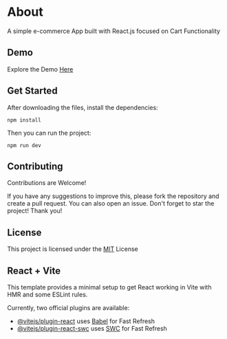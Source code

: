 # About
A simple e-commerce App built with React.js focused on Cart Functionality

## Demo
Explore the Demo [Here](https://www.google.com)

## Get Started
After downloading the files, install the dependencies:
```ssh
npm install
```
Then you can run the project:
```ssh
npm run dev
```
## Contributing
Contributions are Welcome!  

If you have any suggestions to improve this, please fork the repository and create a pull request. You can also open an issue. Don't forget to star the project! Thank you!

## License
This project is licensed under the [MIT]([https://choosealicense.com/licenses/mit/](https://github.com/sina-pirvand/react-shopping-cart/blob/master/LICENSE)) License

## React + Vite

This template provides a minimal setup to get React working in Vite with HMR and some ESLint rules.

Currently, two official plugins are available:

- [@vitejs/plugin-react](https://github.com/vitejs/vite-plugin-react/blob/main/packages/plugin-react/README.md) uses [Babel](https://babeljs.io/) for Fast Refresh
- [@vitejs/plugin-react-swc](https://github.com/vitejs/vite-plugin-react-swc) uses [SWC](https://swc.rs/) for Fast Refresh
